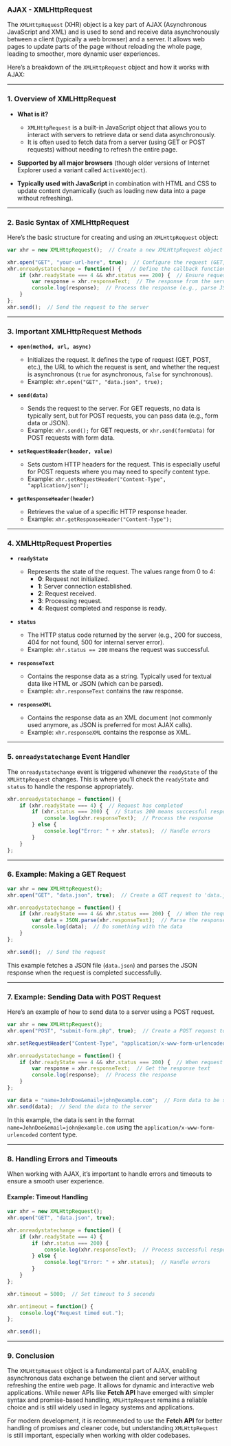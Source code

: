 ### **AJAX - XMLHttpRequest**

The `XMLHttpRequest` (XHR) object is a key part of AJAX (Asynchronous JavaScript and XML) and is used to send and receive data asynchronously between a client (typically a web browser) and a server. It allows web pages to update parts of the page without reloading the whole page, leading to smoother, more dynamic user experiences.

Here’s a breakdown of the `XMLHttpRequest` object and how it works with AJAX:

---

### **1. Overview of XMLHttpRequest**

- **What is it?**
  - `XMLHttpRequest` is a built-in JavaScript object that allows you to interact with servers to retrieve data or send data asynchronously.
  - It is often used to fetch data from a server (using GET or POST requests) without needing to refresh the entire page.

- **Supported by all major browsers** (though older versions of Internet Explorer used a variant called `ActiveXObject`).

- **Typically used with JavaScript** in combination with HTML and CSS to update content dynamically (such as loading new data into a page without refreshing).

---

### **2. Basic Syntax of XMLHttpRequest**

Here’s the basic structure for creating and using an `XMLHttpRequest` object:

```javascript
var xhr = new XMLHttpRequest();  // Create a new XMLHttpRequest object

xhr.open("GET", "your-url-here", true);  // Configure the request (GET, POST, etc.)
xhr.onreadystatechange = function() {   // Define the callback function for when the state changes
    if (xhr.readyState === 4 && xhr.status === 200) {  // Ensure request is complete and successful
        var response = xhr.responseText;  // The response from the server
        console.log(response);  // Process the response (e.g., parse JSON, update UI)
    }
};
xhr.send();  // Send the request to the server
```

---

### **3. Important XMLHttpRequest Methods**

- **`open(method, url, async)`**
  - Initializes the request. It defines the type of request (GET, POST, etc.), the URL to which the request is sent, and whether the request is asynchronous (`true` for asynchronous, `false` for synchronous).
  - Example: `xhr.open("GET", "data.json", true);`

- **`send(data)`**
  - Sends the request to the server. For GET requests, no data is typically sent, but for POST requests, you can pass data (e.g., form data or JSON).
  - Example: `xhr.send();` for GET requests, or `xhr.send(formData)` for POST requests with form data.

- **`setRequestHeader(header, value)`**
  - Sets custom HTTP headers for the request. This is especially useful for POST requests where you may need to specify content type.
  - Example: `xhr.setRequestHeader("Content-Type", "application/json");`

- **`getResponseHeader(header)`**
  - Retrieves the value of a specific HTTP response header.
  - Example: `xhr.getResponseHeader("Content-Type");`

---

### **4. XMLHttpRequest Properties**

- **`readyState`**
  - Represents the state of the request. The values range from 0 to 4:
    - **0**: Request not initialized.
    - **1**: Server connection established.
    - **2**: Request received.
    - **3**: Processing request.
    - **4**: Request completed and response is ready.

- **`status`**
  - The HTTP status code returned by the server (e.g., 200 for success, 404 for not found, 500 for internal server error).
  - Example: `xhr.status == 200` means the request was successful.

- **`responseText`**
  - Contains the response data as a string. Typically used for textual data like HTML or JSON (which can be parsed).
  - Example: `xhr.responseText` contains the raw response.

- **`responseXML`**
  - Contains the response data as an XML document (not commonly used anymore, as JSON is preferred for most AJAX calls).
  - Example: `xhr.responseXML` contains the response as XML.

---

### **5. `onreadystatechange` Event Handler**

The `onreadystatechange` event is triggered whenever the `readyState` of the `XMLHttpRequest` changes. This is where you’ll check the `readyState` and `status` to handle the response appropriately.

```javascript
xhr.onreadystatechange = function() {
    if (xhr.readyState === 4) {  // Request has completed
        if (xhr.status === 200) {  // Status 200 means successful response
            console.log(xhr.responseText);  // Process the response
        } else {
            console.log("Error: " + xhr.status);  // Handle errors
        }
    }
};
```

---

### **6. Example: Making a GET Request**

```javascript
var xhr = new XMLHttpRequest();
xhr.open("GET", "data.json", true);  // Create a GET request to 'data.json'

xhr.onreadystatechange = function() {
    if (xhr.readyState === 4 && xhr.status === 200) {  // When the request is complete and successful
        var data = JSON.parse(xhr.responseText);  // Parse the response as JSON
        console.log(data);  // Do something with the data
    }
};

xhr.send();  // Send the request
```

This example fetches a JSON file (`data.json`) and parses the JSON response when the request is completed successfully.

---

### **7. Example: Sending Data with POST Request**

Here’s an example of how to send data to a server using a POST request.

```javascript
var xhr = new XMLHttpRequest();
xhr.open("POST", "submit-form.php", true);  // Create a POST request to 'submit-form.php'

xhr.setRequestHeader("Content-Type", "application/x-www-form-urlencoded");  // Set content type for form data

xhr.onreadystatechange = function() {
    if (xhr.readyState === 4 && xhr.status === 200) {  // When request is complete and successful
        var response = xhr.responseText;  // Get the response text
        console.log(response);  // Process the response
    }
};

var data = "name=JohnDoe&email=john@example.com";  // Form data to be sent
xhr.send(data);  // Send the data to the server
```

In this example, the data is sent in the format `name=JohnDoe&email=john@example.com` using the `application/x-www-form-urlencoded` content type.

---

### **8. Handling Errors and Timeouts**

When working with AJAX, it’s important to handle errors and timeouts to ensure a smooth user experience.

#### **Example: Timeout Handling**
```javascript
var xhr = new XMLHttpRequest();
xhr.open("GET", "data.json", true);

xhr.onreadystatechange = function() {
    if (xhr.readyState === 4) {
        if (xhr.status === 200) {
            console.log(xhr.responseText);  // Process successful response
        } else {
            console.log("Error: " + xhr.status);  // Handle errors
        }
    }
};

xhr.timeout = 5000;  // Set timeout to 5 seconds

xhr.ontimeout = function() {
    console.log("Request timed out.");
};

xhr.send();
```

---

### **9. Conclusion**

The `XMLHttpRequest` object is a fundamental part of AJAX, enabling asynchronous data exchange between the client and server without refreshing the entire web page. It allows for dynamic and interactive web applications. While newer APIs like **Fetch API** have emerged with simpler syntax and promise-based handling, `XMLHttpRequest` remains a reliable choice and is still widely used in legacy systems and applications. 

For modern development, it is recommended to use the **Fetch API** for better handling of promises and cleaner code, but understanding `XMLHttpRequest` is still important, especially when working with older codebases.
